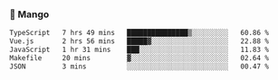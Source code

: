 ### 🥭 Mango

<!--START_SECTION:waka-->

```txt
TypeScript   7 hrs 49 mins   ███████████████▒░░░░░░░░░   60.86 %
Vue.js       2 hrs 56 mins   █████▓░░░░░░░░░░░░░░░░░░░   22.88 %
JavaScript   1 hr 31 mins    ███░░░░░░░░░░░░░░░░░░░░░░   11.83 %
Makefile     20 mins         ▓░░░░░░░░░░░░░░░░░░░░░░░░   02.64 %
JSON         3 mins          ░░░░░░░░░░░░░░░░░░░░░░░░░   00.47 %
```

<!--END_SECTION:waka-->
